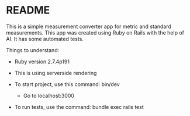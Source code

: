 # README

This is a simple measurement converter app for metric and standard measurements.
This app was created using Ruby on Rails with the help of AI.  It has some automated tests.

Things to understand:

* Ruby version 2.7.4p191

* This is using serverside rendering

* To start project, use this command: bin/dev
    * Go to localhost:3000

* To run tests, use the command: bundle exec rails test
